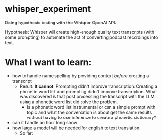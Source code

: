 # whisper_experiment

Doing hypothesis testing with the Whisper OpenAI API.

Hypothesis: Whisper will create high-enough quality text transcripts (with some prompting) to automate the act of converting podcast recordings into text.

# What I want to learn:

- how to handle name spelling by providing context _before_ creating a transcript
  - Result: **It cannot.** Prompting didn't improve transcription. Creating a phonetic word list and prompting didn't improve transcription. What was discovered is that post processing the transcript with the LLM using a phonetic word list did solve the problem.
    - Is a phonetic word list instrumental or can a simple prompt with topic and what the conversation is about get the same results without having to use inference to create a phonetic dictionary?
- can it handle an hour long show
- how large a model will be needed for english to text translation.
  - So far:
